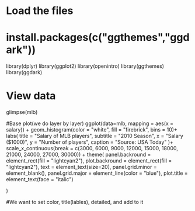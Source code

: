 # Load the files
# install.packages(c("ggthemes","ggdark"))

library(dplyr)
library(ggplot2)
library(openintro)
library(ggthemes)
library(ggdark)
# View data
glimpse(mlb)



#Base plot(we do layer by layer)
ggplot(data=mlb, mapping = aes(x = salary)) + geom_histogram(color = "white",
fill = "firebrick", bins = 10)+
  labs(
    title = "Salary of MLB players",
    subtitle = "2010 Season",
    x = "Salary ($1000)",
    y = "Number of players",
    caption = "Source: USA Today"
  )+
  scale_x_continuous(break = c(3000, 6000, 9000, 12000, 15000, 18000, 21000, 24000, 27000, 30000)) +
  theme(
  panel.backround = element_rect(fill = "lightcyan2"),
  plot.backround = element_rect(fill = "lightcyan2"),
  text = element_text(size=20),
  panel.grid.minor = element_blank(),
  panel.grid.major = element_line(color = "blue"),
  plot.title = element_text(face = "italic")
  
  )

#We want to set color, title(lables), detailed, and add to it 

